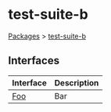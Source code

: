 # test-suite-b

[Packages](/) &gt; [test-suite-b](/test-suite-b/)

## Interfaces

| Interface | Description |
| - | - |
| [Foo](/test-suite-b/foo-interface) | Bar |
